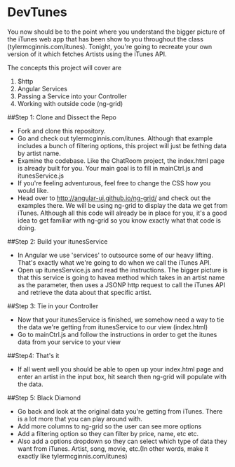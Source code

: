 DevTunes
========

You now should be to the point where you understand the bigger picture of the iTunes web app that has been show to you throughout the class (tylermcginnis.com/itunes). Tonight, you're going to recreate your own version of it which fetches Artists using the iTunes API.  

The concepts this project will cover are 
1. $http
2. Angular Services
3. Passing a Service into your Controller
4. Working with outside code (ng-grid)


##Step 1: Clone and Dissect the Repo
* Fork and clone this repository.
* Go and check out tylermcginnis.com/itunes. Although that example includes a bunch of filtering options, this project will just be fething data by artist name.
* Examine the codebase. Like the ChatRoom project, the index.html page is already built for you. Your main goal is to fill in mainCtrl.js and itunesService.js
* If you're feeling adventurous, feel free to change the CSS how you would like.
* Head over to http://angular-ui.github.io/ng-grid/ and check out the examples there. We will be using ng-grid to display the data we get from iTunes. Although all this code will already be in place for you, it's a good idea to get familiar with ng-grid so you know exactly what that code is doing.


##Step 2: Build your itunesService
* In Angular we use 'services' to outsource some of our heavy lifting. That's exactly what we're going to do when we call the iTunes API.
* Open up itunesService.js and read the instructions. The bigger picture is that this service is going to havea method which takes in an artist name as the parameter, then uses a JSONP http request to call the iTunes API and retrieve the data about that specific artist.


##Step 3: Tie in your Controller
* Now that your itunesService is finished, we somehow need a way to tie the data we're getting from itunesService to our view (index.html)
* Go to mainCtrl.js and follow the instructions in order to get the itunes data from your service to your view

##Step4: That's it
* If all went well you should be able to open up your index.html page and enter an artist in the input box, hit search then ng-grid will populate with the data.


##Step 5: Black Diamond
* Go back and look at the original data you're getting from iTunes. There is a lot more that you can play around with. 
* Add more columns to ng-grid so the user can see more options
* Add a filtering option so they can filter by price, name, etc etc.
* Also add a options dropdown so they can select which type of data they want from iTunes. Artist, song, movie, etc.(In other words, make it exactly like tylermcginnis.com/itunes)
